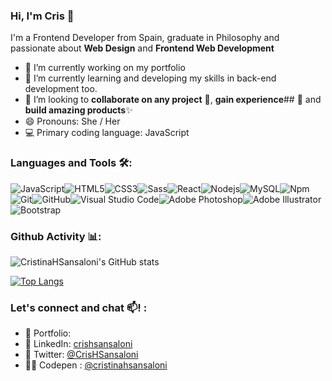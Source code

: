 ### Hi, I'm Cris 👋
I'm a Frontend Developer from Spain, graduate in Philosophy and passionate about **Web Design** and **Frontend Web Development**
- 🔭 I’m currently working on my portfolio
- 🌱 I’m currently learning and developing my skills in back-end development too.
- 👯 I’m looking to **collaborate on any project** 🤝, **gain experience**## **🧠** and **build amazing products**✨ 
- 😄 Pronouns: She / Her
- 💻 Primary coding language: JavaScript



### Languages and Tools 🛠:
![JavaScript](https://camo.githubusercontent.com/a1309b252e82434062012a8073fa9fc1416a96289b7ca11555577b9fbe1cf03e/68747470733a2f2f696d672e736869656c64732e696f2f62616467652f2d4a6176615363726970742d2532334637444631433f7374796c653d666c61742d737175617265266c6f676f3d6a617661736372697074266c6f676f436f6c6f723d303030303030266c6162656c436f6c6f723d25323346374446314326636f6c6f723d253233464643453541)![HTML5](https://camo.githubusercontent.com/9a7c8c4ee62739436a191706be9f786a813dc377ce778522da198cb94874dc22/68747470733a2f2f696d672e736869656c64732e696f2f62616467652f2d48544d4c352d2532334534344432373f7374796c653d666c61742d737175617265266c6f676f3d68746d6c35266c6f676f436f6c6f723d666666666666)![CSS3](https://camo.githubusercontent.com/19d98ab99fe0a1a5c00ef27920be3ada8548f2476877db0598960ac2a5f8788d/68747470733a2f2f696d672e736869656c64732e696f2f62616467652f2d435353332d2532333135373242363f7374796c653d666c61742d737175617265266c6f676f3d63737333)![Sass](https://camo.githubusercontent.com/c733735b3d10e64e1efd1eeeb5bc66af1af5d8628caa1ee64939d97d91d73ed7/68747470733a2f2f696d672e736869656c64732e696f2f62616467652f2d536173732d2532334343363639393f7374796c653d666c61742d737175617265266c6f676f3d73617373266c6f676f436f6c6f723d666666666666)![React](https://camo.githubusercontent.com/634ac4573efe366be621f3d1952bf763970c98312f8dd6d99bcf4eddfa19e9f7/68747470733a2f2f696d672e736869656c64732e696f2f62616467652f2d52656163742d3631444146423f7374796c653d666c61742d737175617265266c6f676f3d7265616374266c6f676f436f6c6f723d666666666666)![Nodejs](https://camo.githubusercontent.com/1da44bbbdf930b4d4c3148c845a34d954904b4d5e244fefe15f4b6c979509cd7/68747470733a2f2f696d672e736869656c64732e696f2f62616467652f2d4e6f64656a732d3333393933333f7374796c653d666c61742d737175617265266c6f676f3d4e6f64652e6a73266c6f676f436f6c6f723d666666666666)![MySQL](https://camo.githubusercontent.com/8325e9ffa9985b1e72fc97066be47068c917cd08d9950c9cd5d139e65485ea0b/68747470733a2f2f696d672e736869656c64732e696f2f62616467652f2d4d7953514c2d626c61636b3f7374796c653d666c61742d737175617265266c6f676f3d6d7973716c266c696e6b3d68747470733a2f2f6769746875622e636f6d2f4c75697a4361726c6f734162626f74742f)![Npm](https://camo.githubusercontent.com/0fc9155456aa39c93d70ee1991ed81bd078a102ad38c2e455c941b09b179eead/68747470733a2f2f696d672e736869656c64732e696f2f62616467652f2d6e706d2d4342333833373f7374796c653d666c61742d737175617265266c6f676f3d6e706d)![Git](https://camo.githubusercontent.com/c5d0c3ab3bb7d56038dcfa868b056ed7b2bd119579bd4cf4d1123244adc74bca/68747470733a2f2f696d672e736869656c64732e696f2f62616467652f2d4769742d2532334630353033323f7374796c653d666c61742d737175617265266c6f676f3d676974266c6f676f436f6c6f723d253233666666666666)![GitHub](https://camo.githubusercontent.com/75619e2f81df9c07b4aba5d2a1bf7c34d59d6fe8e0394513c97e89fcf98c01e5/68747470733a2f2f696d672e736869656c64732e696f2f62616467652f2d4769744875622d3138313731373f7374796c653d666c61742d737175617265266c6f676f3d676974687562266c696e6b3d68747470733a2f2f6769746875622e636f6d2f4c75697a4361726c6f734162626f74742f)![Visual Studio Code](https://camo.githubusercontent.com/5942dbe38191d6c112c69c85dab2e3f475de30fb022c3575f56ba09500943733/68747470733a2f2f696d672e736869656c64732e696f2f62616467652f56697375616c5f53747564696f5f436f64652d3030374143433f7374796c653d666c61742d737175617265266c6f676f3d56697375616c2d53747564696f2d436f6465266c6f676f436f6c6f723d7768697465)![Adobe Photoshop](https://camo.githubusercontent.com/a3fed30c52ef8b03e49b00af27e3d911f66959489d593a5bcbb5579eac55a0ed/687474703a2f2f696d672e736869656c64732e696f2f62616467652f2d41626f646525323050686f746f73686f702d3236433946463f7374796c653d666c61742d737175617265266c6f676f3d61646f62652d70686f746f73686f70266c6f676f436f6c6f723d666666666666)![Adobe Illustrator](https://camo.githubusercontent.com/038cae47fd84d1601653a8dd3be946591f797d803f6cae6968605325c01f91bc/687474703a2f2f696d672e736869656c64732e696f2f62616467652f2d41626f6465253230496c6c7573747261746f722d4643384633303f7374796c653d666c61742d737175617265266c6f676f3d61646f62652d696c6c7573747261746f72266c6f676f436f6c6f723d666666666666)![Bootstrap](https://camo.githubusercontent.com/5041f62f316670cb97bffd4f710a36310f2da534ea76481d3e50a33ef4666827/68747470733a2f2f696d672e736869656c64732e696f2f62616467652f2d426f6f7473747261702d3536334437433f7374796c653d666c61742d737175617265266c6f676f3d426f6f747374726170)

### Github Activity 📊:


![CristinaHSansaloni's GitHub stats](https://github-readme-stats.vercel.app/api?username=CristinaHSansaloni&show_icons=true&theme=radical)

[![Top Langs](https://github-readme-stats.vercel.app/api/top-langs/?username=CristinaHSansaloni&layout=compact)](https://github.com/anuraghazra/github-readme-stats)

### Let's connect and chat 📫! :
- 🎨 Portfolio: 
- 💼 LinkedIn: [crishsansaloni](https://www.linkedin.com/in/crishsansaloni/)
- 💬 Twitter: [@CrisHSansaloni](https://twitter.com/CrisHSansaloni)
- 👩‍💻 Codepen : [@cristinahsansaloni](https://codepen.io/cristinahsansaloni)
